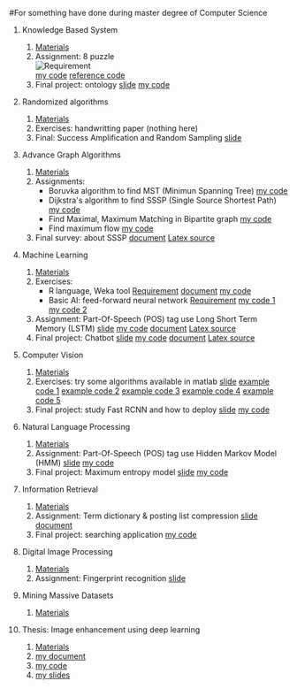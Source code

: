 #For something have done during master degree of Computer Science

1. Knowledge Based System
    1. [Materials](https://drive.google.com/open?id=1bGLklDmTdfqLShpApHglA0a7_zTg82hQ)
    1. Assignment: 8 puzzle  
        ![Requirement](../img/8puzzle.png)  
        [my code](https://drive.google.com/open?id=0B_p-lckY-aySZktLVkxQblpNVzA)
        [reference code](https://drive.google.com/open?id=0B_p-lckY-aySaFF0SzhELU1DWUE)
    1. Final project: ontology
        [slide](https://drive.google.com/open?id=0B_p-lckY-aySSzZfajFfNlIxdHM)
        [my code](https://drive.google.com/open?id=0B_p-lckY-aySbEZ6Ry02c0JTbnc)

1. Randomized algorithms
    1. [Materials](https://drive.google.com/open?id=0B_p-lckY-aySVzYxbmJXcFNkUXM)
    1. Exercises: handwritting paper (nothing here)
    1. Final: Success Amplification and Random Sampling
        [slide](https://drive.google.com/open?id=0B_p-lckY-aySZVFySU1wWGZiZkE)

1. Advance Graph Algorithms
    1. [Materials](https://drive.google.com/open?id=1Cog_0nZacrOFej1rcyPRIIsWiUs2nQ4a)
    1. Assignments:
        * Boruvka algorithm to find MST (Minimun Spanning Tree)
            [my code](https://drive.google.com/open?id=0B_p-lckY-aySRHhmOFc2MDRGdTQ)
        * Dijkstra's algorithm to find SSSP (Single Source Shortest Path)
            [my code](https://drive.google.com/open?id=0B_p-lckY-aySeGdrYkIydnF0V2M)
        * Find Maximal, Maximum Matching in Bipartite graph
            [my code](https://drive.google.com/open?id=0B_p-lckY-aySM1ptbnNhOEFPTHM)
        * Find maximum flow
            [my code](https://drive.google.com/open?id=0B_p-lckY-aySa0RLQWc4ZmZiMk0)
    1. Final survey: about SSSP
        [document](https://drive.google.com/open?id=0B_p-lckY-aySaXpjLTdwQTNNWWM)
        [Latex source](https://drive.google.com/open?id=0B_p-lckY-aySUHpkQmtfejUzbEU)

1. Machine Learning
    1. [Materials](https://drive.google.com/open?id=1ppa9GX15b5CeROdlJyDB05OE84b-98EO)
    1. Exercises:
        * R language, Weka tool
            [Requirement](https://drive.google.com/open?id=0B_p-lckY-aySdTByWVJZM09LTVE)
            [document](https://drive.google.com/open?id=0B_p-lckY-aySR2V0VE5OQ2ozNHc)
            [my code](https://drive.google.com/open?id=0B_p-lckY-aySQk9wSGlfeHZfYzA)
        * Basic AI: feed-forward neural network
            [Requirement](https://drive.google.com/open?id=0B_p-lckY-aySRlhPOS1LSlB1UUE)
            [my code 1](https://drive.google.com/open?id=0B_p-lckY-aySUUpRT1VrLXhyX1E)
            [my code 2](https://drive.google.com/open?id=0B_p-lckY-aySc19pbWlyeTlIRlk)
    1. Assignment: Part-Of-Speech (POS) tag use Long Short Term Memory (LSTM)
        [slide](https://drive.google.com/open?id=0B_p-lckY-aySd1NmenVtUTVTZUU)
        [my code](https://drive.google.com/open?id=0B_p-lckY-aySaC1zOHR4Z0RudW8)
        [document](https://drive.google.com/open?id=0B_p-lckY-aySXzAwZnBXMk9WMzQ)
        [Latex source](https://drive.google.com/open?id=0B_p-lckY-aySV0Z3c1gwYklwaDg)
    1. Final project: Chatbot
        [slide](https://drive.google.com/open?id=0B_p-lckY-aySTVVCU2dHMmtqcFk)
        [my code](https://drive.google.com/open?id=0B_p-lckY-aySM0NaZW1NUmNrRjg)
        [document](https://drive.google.com/open?id=0B_p-lckY-ayScE8xdm02NEpTalU)
        [Latex source](https://drive.google.com/open?id=0B_p-lckY-aySNURuMkNuWW5Gc1E)

1. Computer Vision
    1. [Materials](https://drive.google.com/open?id=1fqz4oOFyqLnSpdFTHBjVfdOLcoHxVeN1)
    1. Exercises: try some algorithms available in matlab
        [slide](https://drive.google.com/open?id=0B_p-lckY-aySTWNHSFN2cjFJWWM)
        [example code 1](https://drive.google.com/open?id=0B_p-lckY-aySNVJqdndXd3I5WVk)
        [example code 2](https://drive.google.com/open?id=0B_p-lckY-aySSGpEdkZBNDY2NnM)
        [example code 3](https://drive.google.com/open?id=0B_p-lckY-aySajEybkhvN2xweGs)
        [example code 4](https://drive.google.com/open?id=0B_p-lckY-aySZE5nbE5uYWZKNXM)
        [example code 5](https://drive.google.com/open?id=0B_p-lckY-aySTTV2OF8wa1VoVDA)
    1. Final project: study Fast RCNN and how to deploy
        [slide](https://drive.google.com/open?id=0B_p-lckY-aySSm4wM2Q3UXlWOVE)
        [my code](https://drive.google.com/open?id=1zjrtpixZwaeK5oDMo_WyjOQ9rQXLkVt2)

1. Natural Language Processing
    1. [Materials](https://drive.google.com/open?id=1xzjFETRDr8WZvVu7z5Cyafg42XTiA2qH)
    1. Assignment: Part-Of-Speech (POS) tag use Hidden Markov Model (HMM)
        [slide](https://drive.google.com/open?id=0B_p-lckY-aySb01sUlRiWUJWZUU)
        [my code](https://drive.google.com/open?id=0B_p-lckY-ayScnVzdnhmV1dKUDA)
    1. Final project: Maximum entropy model
        [slide](https://drive.google.com/open?id=1DBN6ZY9jxfj3H3_m7dokK0_EOBfMu8q2)
        [my code](https://drive.google.com/open?id=1rEFqW9zk-6fujSaEsNb03_2DZmHTg74-)

1. Information Retrieval
    1. [Materials](https://drive.google.com/open?id=1TSRdCxFelriP6lTuLClPa4aY4W3Dapa_)
    1. Assignment: Term dictionary & posting list compression
        [slide](https://drive.google.com/open?id=1cAiDYSOeMKFkO7BZldcyoBWMh6JI78HX)
        [document](https://drive.google.com/open?id=167D1DA7uf9A3dGs3MY5VX8cev-cGffrF)
    1. Final project: searching application
        [my code](https://github.com/tthuanst/tdt_ir)

1. Digital Image Processing
    1. [Materials](https://drive.google.com/open?id=1W1w43J_rm2ahTl2tjW45E86iHEdSuoLZ)
    1. Assignment: Fingerprint recognition
        [slide](https://drive.google.com/open?id=1TuvWdM-sEQS4NaC77dGX7HT0MNeAaKS8)

1. Mining Massive Datasets
    1. [Materials](https://drive.google.com/open?id=1YdDWgmKLQRCtiSNHExFCibOiapgJvfQX)

1. Thesis: Image enhancement using deep learning
    1. [Materials](https://drive.google.com/open?id=1xGM6p1aEWvyCqKOqfbPZdYlq95il6xg0)
    1. [my document](https://drive.google.com/open?id=1_SlcMZQkY9f0QNqh717Dvey4sEjfVSTT)
    1. [my code](https://drive.google.com/open?id=1RryhMlevM49vPfPJGUrNkE_PoVjQ1XQT)
    1. [my slides](https://drive.google.com/open?id=1Hl7HKTYWBwQmfW_qPqh9B-td6hWQkecy)
